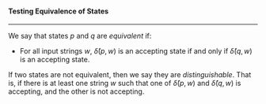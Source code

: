 #### Testing Equivalence of States
---
We say that states $p$ and $q$ are $equivalent$ if:

- For all input strings $w$, $\hat\delta(p,w)$ is an accepting state if and only if $\hat\delta(q,w)$ is an accepting state.

If  two states are not equivalent, then we say they are $distinguishable$. That is, if there is at least one string $w$ such that one of $\hat\delta(p,w)$ and $\hat\delta(q,w)$ is accepting, and the other is not accepting.
